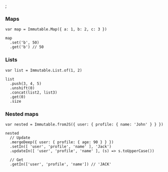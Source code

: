 ;

### Maps

    var map = Immutable.Map({ a: 1, b: 2, c: 3 })

    map
      .set('b', 50)
      .get('b') // 50

### Lists

    var list = Immutable.List.of(1, 2)

    list
      .push(3, 4, 5)
      .unshift(0)
      .concat(list2, list3)
      .get(0)
      .size

### Nested maps

    var nested = Immutable.fromJS({ user: { profile: { name: 'John' } } })

    nested
      // Update
      .mergeDeep({ user: { profile: { age: 90 } } })
      .setIn([ 'user', 'profile', 'name' ], 'Jack')
      .updateIn([ 'user', 'profile', 'name' ], (s) => s.toUpperCase())

      // Get
      .getIn(['user', 'profile', 'name']) // 'JACK'
